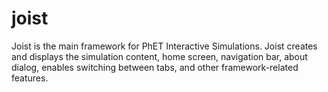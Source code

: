 joist
=====

Joist is the main framework for PhET Interactive Simulations.  Joist creates and displays the simulation content, home screen, navigation bar, about dialog, enables switching between tabs, and other framework-related features.